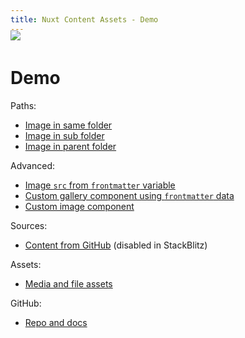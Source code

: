 ```yaml
---
title: Nuxt Content Assets - Demo
---
```


<img src="splash.png" style="margin: -20px 0">

# Demo

Paths:

- [Image in same folder](paths/italian-bean-stew)
- [Image in sub folder](paths/pesto-salmon-lentils)
- [Image in parent folder](paths/sicilian-fish-stew)

Advanced:

- [Image `src` from `frontmatter` variable](advanced/frontmatter)
- [Custom gallery component using `frontmatter` data](advanced/gallery) 
- [Custom image component](advanced/component)

Sources:

- [Content from GitHub](external) (disabled in StackBlitz)

Assets:

- [Media and file assets](assets)

GitHub:

- [Repo and docs](https://github.com/davestewart/nuxt-content-assets)
